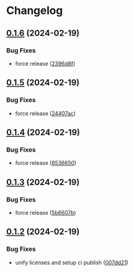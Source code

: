 # Changelog

## [0.1.6](https://github.com/RokiiApp/app/compare/api-v0.1.5...api-v0.1.6) (2024-02-19)


### Bug Fixes

* force release ([2396d8f](https://github.com/RokiiApp/app/commit/2396d8f1a3f5dba2eff5929fc71cac2940eaf8a0))

## [0.1.5](https://github.com/RokiiApp/app/compare/api-v0.1.4...api-v0.1.5) (2024-02-19)


### Bug Fixes

* force release ([24407ac](https://github.com/RokiiApp/app/commit/24407ac90d42d775cd720c2fa539a24da0b54acf))

## [0.1.4](https://github.com/RokiiApp/app/compare/api-v0.1.3...api-v0.1.4) (2024-02-19)


### Bug Fixes

* force release ([8536650](https://github.com/RokiiApp/app/commit/85366504572a6193993f1d265936168a6868e5d0))

## [0.1.3](https://github.com/RokiiApp/app/compare/api-v0.1.2...api-v0.1.3) (2024-02-19)


### Bug Fixes

* force release ([5b6607b](https://github.com/RokiiApp/app/commit/5b6607b697700de5f557c7955bd0c6887969a1eb))

## [0.1.2](https://github.com/RokiiApp/app/compare/api-v0.1.1...api-v0.1.2) (2024-02-19)


### Bug Fixes

* unify licenses and setup ci publish ([007dd21](https://github.com/RokiiApp/app/commit/007dd21d0d927ed2287c11de42eb87e73f96fecc))
